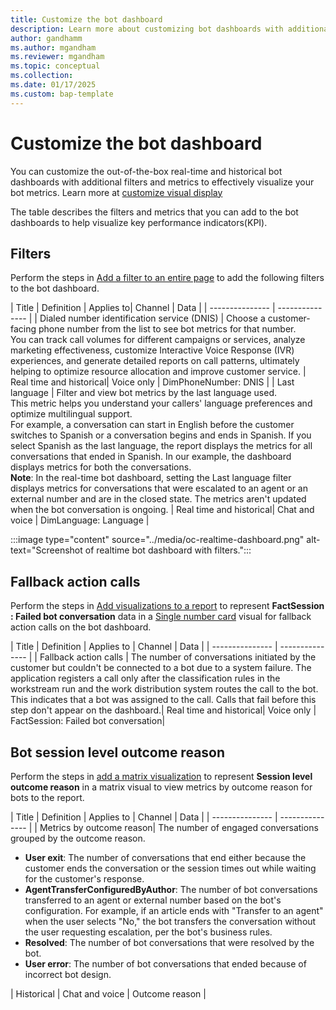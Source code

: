 ```yaml
---
title: Customize the bot dashboard
description: Learn more about customizing bot dashboards with additional filters and metrics to meet your business requirements.
author: gandhamm
ms.author: mgandham
ms.reviewer: mgandham
ms.topic: conceptual 
ms.collection: 
ms.date: 01/17/2025
ms.custom: bap-template 
---
```


# Customize the bot dashboard

You can customize the out-of-the-box real-time and historical bot dashboards with additional filters and metrics to effectively visualize your bot metrics. Learn more at [customize visual display](/dynamics365/customer-service/use/customize-reports)

 The table describes the filters and metrics that you can add to the bot dashboards to help visualize key performance indicators(KPI).

## Filters

Perform the steps in [Add a filter to an entire page](/power-bi/create-reports/power-bi-report-add-filter?tabs=powerbi-desktop#add-a-filter-to-an-entire-page) to add the following filters to the bot dashboard.

| Title |   Definition | Applies to| Channel | Data |
| --------------- | --------------- |
| Dialed number identification service (DNIS) | Choose a customer-facing phone number from the list to see bot metrics for that number.<br> You can track call volumes for different campaigns or services, analyze marketing effectiveness, customize Interactive Voice Response (IVR) experiences, and generate detailed reports on call patterns, ultimately helping to optimize resource allocation and improve customer service. | Real time and historical| Voice only | DimPhoneNumber: DNIS |
| Last language  | Filter and view bot metrics by the last language used.<br> This metric helps you understand your callers' language preferences and optimize multilingual support.<br> For example, a conversation can start in English before the customer switches to Spanish or a conversation begins and ends in Spanish. If you select Spanish as the last language, the report displays the metrics for all conversations that ended in Spanish. In our example, the dashboard displays metrics for both the conversations.<br>**Note**: In the real-time bot dashboard, setting the Last language filter displays metrics for conversations that were escalated to an agent or an external number and are in the closed state. The metrics aren't updated when the bot conversation is ongoing. | Real time and historical| Chat and voice | DimLanguage: Language |

:::image type="content" source="../media/oc-realtime-dashboard.png" alt-text="Screenshot of realtime bot dashboard with filters."::: 


## Fallback action calls

Perform the steps in [Add visualizations to a report](/power-bi/visuals/power-bi-report-add-visualizations-i#add-visualizations-to-the-report) to represent **FactSession : Failed bot conversation** data in a [Single number card](/power-bi/visuals/power-bi-visualization-types-for-reports-and-q-and-a#single-number) visual for fallback action calls on the bot dashboard.

| Title |   Definition | Applies to | Channel | Data |
| --------------- | --------------- |
| Fallback action calls | The number of conversations initiated by the customer but couldn't be connected to a bot due to a system failure. The application registers a call only after the classification rules in the workstream run and the work distribution system routes the call to the bot. This indicates that a bot was assigned to the call. Calls that fail before this step don't appear on the dashboard.| Real time and historical| Voice only | FactSession: Failed bot conversation|

## Bot session level outcome reason

Perform the steps in [add a matrix visualization](/power-bi/visuals/power-bi-visualization-matrix-visual#lets-create-a-matrix-visual) to represent **Session level outcome reason** in a matrix visual to view metrics by outcome reason for bots to the report.

| Title |   Definition | Applies to | Channel | Data |
| --------------- | --------------- |
|  Metrics by outcome reason|  The number of engaged conversations grouped by the outcome reason. <br><ul><li>**User exit**: The number of conversations that end either because the customer ends the conversation or the session times out while waiting for the customer's response.</li> <li> **AgentTransferConfiguredByAuthor**: The number of bot conversations transferred to an agent or external number based on the bot's configuration. For example, if an article ends with "Transfer to an agent" when the user selects "No," the bot transfers the conversation without the user requesting escalation, per the bot's business rules.</li><li>**Resolved**: The number of bot conversations that were resolved by the bot. </li><li>**User error**: The number of bot conversations that ended because of incorrect bot design.</li></ul> | Historical | Chat and voice | Outcome reason |
